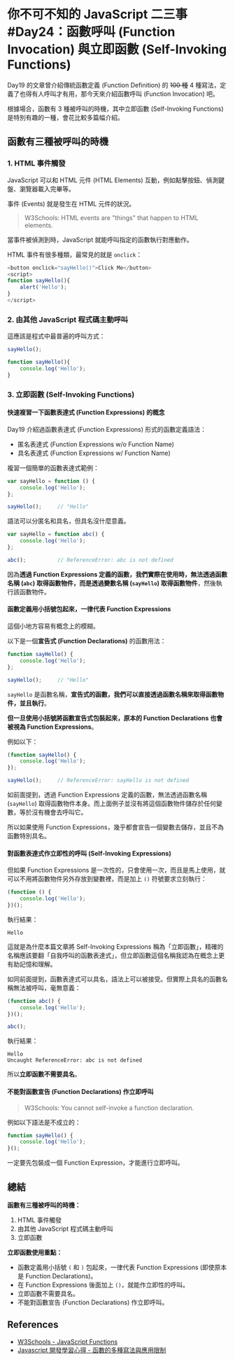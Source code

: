 # 你不可不知的 JavaScript 二三事#Day24：函數呼叫 (Function Invocation) 與立即函數 (Self-Invoking Functions)

Day19 的文章曾介紹傳統函數定義 (Function Definition) 的 ~~100 種~~ 4 種寫法，定義了也得有人呼叫才有用，那今天來介紹函數呼叫 (Function Invocation) 吧。

根據場合，函數有 3 種被呼叫的時機，其中立即函數 (Self-Invoking Functions) 是特別有趣的一種，會花比較多篇幅介紹。


## 函數有三種被呼叫的時機

### 1. HTML 事件觸發

JavaScript 可以和 HTML 元件 (HTML Elements) 互動，例如點擊按鈕、偵測鍵盤、瀏覽器載入完畢等。

事件 (Events) 就是發生在 HTML 元件的狀況。

> W3Schools:
> HTML events are "things" that happen to HTML elements.

當事件被偵測到時，JavaScript 就能呼叫指定的函數執行對應動作。

HTML 事件有很多種類，最常見的就是 `onclick`：

```js
<button onclick="sayHello()">Click Me</button>
<script>
function sayHello(){
    alert('Hello');
}
</script>
```



### 2. 由其他 JavaScript 程式碼主動呼叫

這應該是程式中最普遍的呼叫方式：

```js
sayHello();

function sayHello(){
    console.log('Hello');
}
```


### 3. 立即函數 (Self-Invoking Functions)


#### 快速複習一下函數表達式 (Function Expressions) 的概念

Day19 介紹過函數表達式 (Function Expressions) 形式的函數定義語法：
* 匿名表達式 (Function Expressions w/o Function Name)
* 具名表達式 (Function Expressions w/ Function Name)

複習一個簡單的函數表達式範例：

```js
var sayHello = function () {
    console.log('Hello');
};

sayHello();     // "Hello"
```

語法可以分匿名和具名，但具名沒什麼意義。

```js
var sayHello = function abc() {
    console.log('Hello');
};

abc();          // ReferenceError: abc is not defined
```

因為**透過 Function Expressions 定義的函數，我們實際在使用時，無法透過函數名稱 (`abc`) 取得函數物件，而是透過變數名稱 (`sayHello`) 取得函數物件**，然後執行該函數物件。



#### 函數定義用小括號包起來，一律代表 Function Expressions

這個小地方容易有概念上的模糊。

以下是一個**宣告式 (Function Declarations)** 的函數用法：

```js
function sayHello() {
    console.log('Hello');
};

sayHello();     // "Hello"
```

`sayHello` 是函數名稱，**宣告式的函數，我們可以直接透過函數名稱來取得函數物件，並且執行**。

**但一旦使用小括號將函數宣告式包裝起來，原本的 Function Declarations 也會被視為 Function Expressions**。

例如以下：

```js
(function sayHello() {
    console.log('Hello');
});

sayHello();     // ReferenceError: sayHello is not defined
```

如前面提到，透過 Function Expressions 定義的函數，無法透過函數名稱 (`sayHello`) 取得函數物件本身。而上面例子並沒有將這個函數物件儲存於任何變數，等於沒有機會去呼叫它。

所以如果使用 Function Expressions，幾乎都會宣告一個變數去儲存，並且不為函數特別具名。


#### 對函數表達式作立即性的呼叫 (Self-Invoking Expressions)

但如果 Function Expressions 是一次性的，只會使用一次，而且是馬上使用，就可以不用將函數物件另外存放到變數裡，而是加上 `()` 符號要求立刻執行：

```js
(function () {
    console.log('Hello');
})();
```

執行結果：

```
Hello
```

這就是為什麼本篇文章將 Self-Invoking Expressions 稱為「立即函數」，精確的名稱應該要翻「自我呼叫的函數表達式」，但立即函數這個名稱我認為在概念上更有助記憶和理解。

如同前面提到，函數表達式可以具名，語法上可以被接受。但實際上具名的函數名稱無法被呼叫，毫無意義：

```js
(function abc() {
    console.log('Hello');
})();

abc();
```

執行結果：

```
Hello
Uncaught ReferenceError: abc is not defined
```

所以**立即函數不需要具名**。




#### 不能對函數宣告 (Function Declarations) 作立即呼叫

> W3Schools:
> You cannot self-invoke a function declaration.

例如以下語法是不成立的：

```js
function sayHello() {
    console.log('Hello');
}();
```

一定要先包裝成一個 Function Expression，才能進行立即呼叫。




## 總結

**函數有三種被呼叫的時機：**
1. HTML 事件觸發
2. 由其他 JavaScript 程式碼主動呼叫
3. 立即函數

**立即函數使用重點：**
* 函數定義用小括號 `(` 和 `)` 包起來，一律代表 Function Expressions (即使原本是 Function Declarations)。
* 在 Function Expressions 後面加上 `()`，就能作立即性的呼叫。
* 立即函數不需要具名。
* 不能對函數宣告 (Function Declarations) 作立即呼叫。

## References
* [W3Schools - JavaScript Functions](https://www.w3schools.com/js/js_functions.asp)
* [Javascript 開發學習心得 - 函數的多種寫法與應用限制](http://sweeteason.pixnet.net/blog/post/40371736)
